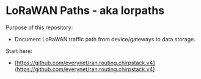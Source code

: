 # LoRaWAN Paths - aka lorpaths

Purpose of this repository:

* Document LoRaWAN traffic path from device/gateways to data storage.

Start here:

* [https://github.com/everynet/ran.routing.chirpstack.v4](https://github.com/everynet/ran.routing.chirpstack.v4)
